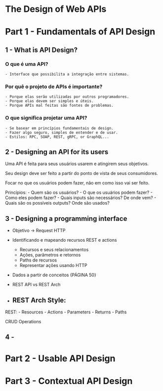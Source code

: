 # The Design of Web APIs

# Part 1 - Fundamentals of API Design

## 1 - What is API Design?

### O que é uma API?
    - Interface que possibilita a integração entre sistemas.

### Por quê o projeto de APIs é importante?
    - Porque elas serão utilizadas por outros programadores.
    - Porque elas devem ser simples e úteis.
    - Porque APIs mal feitas são fontes de problemas.

### O que significa projetar uma API?
    - Se basear em princípios fundamentais de design.
    - Fazer algo seguro, simples de entender e de usar.
    - Estilos: RPC, SOAP, REST, gRPC, or GraphQL...

## 2 - Designing an API for its users

Uma API é feita para seus usuários usarem e atingirem seus objetivos.

Seu design deve ser feito a partir do ponto de vista de seus consumidores.

Focar no que os usuários podem fazer, não em como isso vai ser feito.

Princípios:
    - Quem são os usuários?
    - O que os usuários podem fazer?
    - Como eles podem fazer?
    - Quais inputs são necessários? De onde vem?
    - Quais são os possíveis outputs? Onde são usados?

## 3 - Designing a programming interface

- Objetivo -> Request HTTP

- Identificando e mapeando recursos REST e actions
    - Recursos e seus relacionamentos
    - Ações, parâmetros e retornos
    - Paths de recursos
    - Representar ações usando HTTP

- Dados a partir de conceitos {PÁGINA 50}


- REST API vs REST Arch

- REST Arch Style:
    - 


REST:
    - Resources
    - Actions
    - Parameters
    - Returns
    - Paths

CRUD Operations






## 4 - 





# Part 2 - Usable API Design




# Part 3 - Contextual API Design





